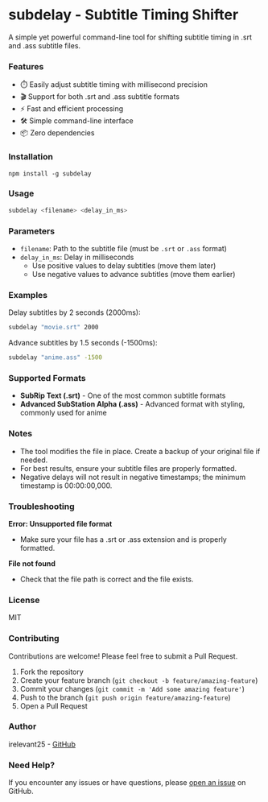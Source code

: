 # subdelay - Subtitle Timing Shifter

A simple yet powerful command-line tool for shifting subtitle timing in .srt and .ass subtitle files.

### Features

- ⏱️ Easily adjust subtitle timing with millisecond precision
- 🎬 Support for both .srt and .ass subtitle formats
- ⚡ Fast and efficient processing
- 🛠️ Simple command-line interface
- 📦 Zero dependencies

### Installation

```
npm install -g subdelay
```

### Usage
```bash
subdelay <filename> <delay_in_ms>
```

### Parameters

- ```filename```: Path to the subtitle file (must be ```.srt``` or ```.ass``` format)
- ```delay_in_ms```: Delay in milliseconds
  - Use positive values to delay subtitles (move them later)
  - Use negative values to advance subtitles (move them earlier)

### Examples

Delay subtitles by 2 seconds (2000ms):
```bash
subdelay "movie.srt" 2000
```

Advance subtitles by 1.5 seconds (-1500ms):
```bash
subdelay "anime.ass" -1500
```

### Supported Formats

- **SubRip Text (.srt)** - One of the most common subtitle formats
- **Advanced SubStation Alpha (.ass)** - Advanced format with styling, commonly used for anime

### Notes

- The tool modifies the file in place. Create a backup of your original file if needed.
- For best results, ensure your subtitle files are properly formatted.
- Negative delays will not result in negative timestamps; the minimum timestamp is 00:00:00,000.

### Troubleshooting

**Error: Unsupported file format**
- Make sure your file has a .srt or .ass extension and is properly formatted.

**File not found**
- Check that the file path is correct and the file exists.

### License

MIT

### Contributing

Contributions are welcome! Please feel free to submit a Pull Request.

1. Fork the repository
2. Create your feature branch (```git checkout -b feature/amazing-feature```)
3. Commit your changes (```git commit -m 'Add some amazing feature'```)
4. Push to the branch (```git push origin feature/amazing-feature```)
5. Open a Pull Request

### Author

irelevant25 - [GitHub](https://github.com/irelevant25/genshin-quiz)

### Need Help?

If you encounter any issues or have questions, please [open an issue](https://github.com/irelevant25/genshin-quiz) on GitHub.
